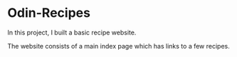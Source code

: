 # Odin-Recipes

In this project, I built a basic recipe website.

The website consists of a main index page which has links to a few recipes.